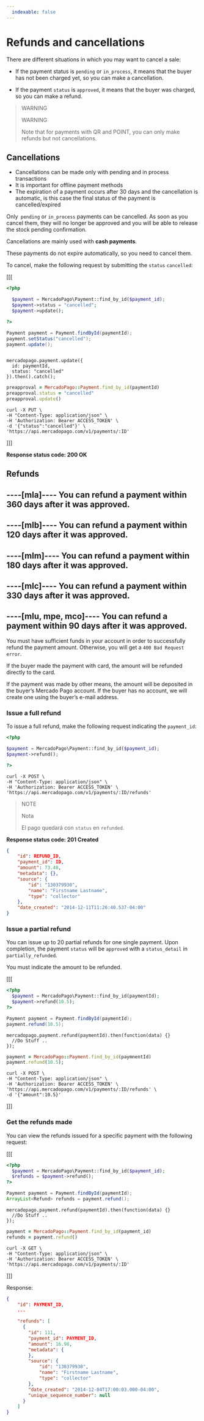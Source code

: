 ```yaml
---
  indexable: false
---
```


# Refunds and cancellations

There are different situations in which you may want to cancel a sale:

* If the payment status is `pending` or `in_process`, it means that the buyer has not been charged yet, so you can make a cancellation.

* If the payment `status` is `approved`, it means that the buyer was charged, so you can make a refund.

> WARNING
>
> WARNING
>
> Note that for payments with QR and POINT, you can only make refunds but not cancellations.

## Cancellations

- Cancellations can be made only with pending and in process transactions
- It is important for offline payment methods
- The expiration of a payment occurs after 30 days and the cancellation is automatic, is this case the final status of the payment is cancelled/expired

Only` pending` or `in_process` payments can be cancelled. As soon as you cancel them, they will no longer be approved and you will be able to release the stock pending confirmation.

Cancellations are mainly used with **cash payments**.

These payments do not expire automatically, so you need to cancel them.

To cancel, make the following request by submitting the `status` `cancelled`:

[[[
```php
<?php

  $payment = MercadoPago\Payment::find_by_id($payment_id);
  $payment->status = "cancelled";
  $payment->update();

?>
```
```java
Payment payment = Payment.findById(paymentId);
payment.setStatus("cancelled");
payment.update();

```
```node

mercadopago.payment.update({
  id: paymentId,
  status: "cancelled"
}).then().catch();

```
```ruby
preapproval = MercadoPago::Payment.find_by_id(paymentId)
preapproval.status = "cancelled"
preapproval.update()
```
```curl
curl -X PUT \
-H "Content-Type: application/json" \
-H 'Authorization: Bearer ACCESS_TOKEN' \
-d '{"status":"cancelled"}' \
'https://api.mercadopago.com/v1/payments/:ID'
```
]]]

**Response status code: 200 OK**

## Refunds
----[mla]----
You can refund a payment within **360 days** after it was approved.
------------
----[mlb]----
You can refund a payment within **120 days** after it was approved.
------------
----[mlm]----
You can refund a payment within **180 days** after it was approved.
------------
----[mlc]----
You can refund a payment within **330 days** after it was approved.
------------
----[mlu, mpe, mco]----
You can refund a payment within **90 days** after it was approved.
------------

You must have sufficient funds in your account in order to successfully refund the payment amount. Otherwise, you will get a `400 Bad Request error`.

If the buyer made the payment with card, the amount will be refunded directly to the card.

If the payment was made by other means, the amount will be deposited in the buyer’s Mercado Pago account. If the buyer has no account, we will create one using the buyer’s e-mail address.

### Issue a full refund

To issue a full refund, make the following request indicating the `payment_id`:

```php
<?php

$payment = MercadoPago\Payment::find_by_id($payment_id);
$payment->refund();

?>
```
```curl
curl -X POST \
-H "Content-Type: application/json" \
-H 'Authorization: Bearer ACCESS_TOKEN' \
'https://api.mercadopago.com/v1/payments/:ID/refunds'
```

> NOTE
>
> Nota
>
> El pago quedará con `status` en `refunded`.


**Response status code: 201 Created**

```json
{
	"id": REFUND_ID,
	"payment_id": ID,
	"amount": 73.48,
	"metadata": {},
	"source": {
		"id": "130379930",
		"name": "Firstname Lastname",
		"type": "collector"
	},
	"date_created": "2014-12-11T11:26:40.537-04:00"
}
```

### Issue a partial refund

You can issue up to 20 partial refunds for one single payment. Upon completion, the payment `status` will be `approved` with a `status_detail` in `partially_refunded`.

You must indicate the amount to be refunded.

[[[

```php
<?php
  $payment = MercadoPago\Payment::find_by_id(paymentId);
  $payment->refund(10.5);
?>
```
```java
Payment payment = Payment.findById(paymentId);
payment.refund(10.5);
```
```node
mercadopago.payment.refund(paymentId).then(function(data) {}
  //Do Stuff ..
});
```
```ruby
payment = MercadoPago::Payment.find_by_id(paymnentId)
payment.refund(10.5);
```
```curl
curl -X POST \
-H "Content-Type: application/json" \
-H 'Authorization: Bearer ACCESS_TOKEN' \
'https://api.mercadopago.com/v1/payments/:ID/refunds' \
-d '{"amount":10.5}'
```
]]]


### Get the refunds made

You can view the refunds issued for a specific payment with the following request:

[[[
```php
<?php
  $payment = MercadoPago\Payment::find_by_id($payment_id);
  $refunds = $payment->refund();
?>
```
```java
Payment payment = Payment.findById(paymentId);
ArrayList<Refund> refunds = payment.refund();
```
```node
mercadopago.payment.refund(paymentId).then(function(data) {}
  //Do Stuff ..
});
```
```ruby
payment = MercadoPago::Payment.find_by_id(payment_id)
refunds = payment.refund()
```
```curl
curl -X GET \
-H "Content-Type: application/json" \
-H 'Authorization: Bearer ACCESS_TOKEN' \
'https://api.mercadopago.com/v1/payments/:ID'
```
]]]


Response:

```json
{
    "id": PAYMENT_ID,
    ...

    "refunds": [
      {
        "id": 111,
        "payment_id": PAYMENT_ID,
        "amount": 16.98,
        "metadata": {
        },
        "source": {
            "id": "130379930",
            "name": "Firstname Lastname",
            "type": "collector"
        },
        "date_created": "2014-12-04T17:00:03.000-04:00",
        "unique_sequence_number": null
      }
    ]
}
```
